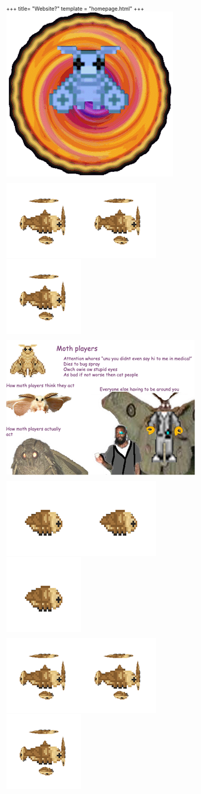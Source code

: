 +++
title= "Website?"
template = "homepage.html"
+++
![image](mothswirlie.gif)

![image](mothcube.gif)![image](mothcube.gif)![image](mothcube.gif)

![image](moth.png)

![image](moff_roach_squish_fast.gif)![image](moff_roach_squish_fast.gif)![image](moff_roach_squish_fast.gif)



![image](mothcube.gif)![image](mothcube.gif)![image](mothcube.gif)
